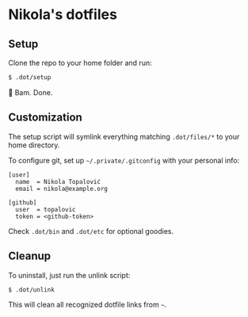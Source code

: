 Nikola's dotfiles
=================

## Setup

Clone the repo to your home folder and run:

```sh
$ .dot/setup
```

:facepunch: Bam. Done.


## Customization

The setup script will symlink everything matching `.dot/files/*` to
your home directory.

To configure git, set up `~/.private/.gitconfig` with your personal
info:

```
[user]
  name  = Nikola Topalović
  email = nikola@example.org

[github]
  user  = topalovic
  token = <github-token>
```

Check `.dot/bin` and `.dot/etc` for optional goodies.


## Cleanup

To uninstall, just run the unlink script:

```sh
$ .dot/unlink
```

This will clean all recognized dotfile links from `~`.
